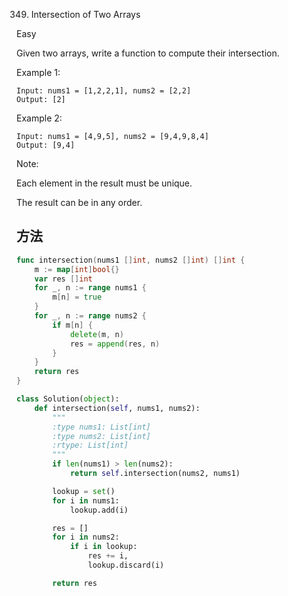 349. Intersection of Two Arrays


Easy


Given two arrays, write a function to compute their intersection.

Example 1:

```
Input: nums1 = [1,2,2,1], nums2 = [2,2]
Output: [2]
```

Example 2:
```
Input: nums1 = [4,9,5], nums2 = [9,4,9,8,4]
Output: [9,4]
```

Note:

Each element in the result must be unique.

The result can be in any order.

## 方法

```go
func intersection(nums1 []int, nums2 []int) []int {
    m := map[int]bool{}
	var res []int
	for _, n := range nums1 {
		m[n] = true
	}
	for _, n := range nums2 {
		if m[n] {
			delete(m, n)
			res = append(res, n)
		}
	}
	return res
}
```


```python
class Solution(object):
    def intersection(self, nums1, nums2):
        """
        :type nums1: List[int]
        :type nums2: List[int]
        :rtype: List[int]
        """
        if len(nums1) > len(nums2):
            return self.intersection(nums2, nums1)

        lookup = set()
        for i in nums1:
            lookup.add(i)

        res = []
        for i in nums2:
            if i in lookup:
                res += i,
                lookup.discard(i)

        return res
```